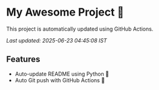 # My Awesome Project 🚀

This project is automatically updated using GitHub Actions.

_Last updated: 2025-06-23 04:45:08 IST_

## Features
- Auto-update README using Python 🐍
- Auto Git push with GitHub Actions 🤖
